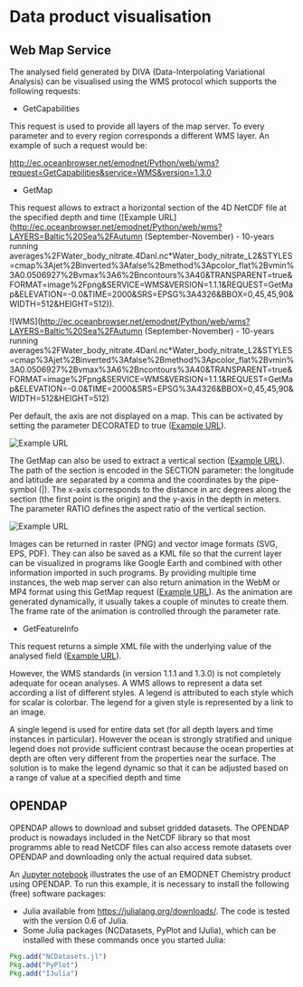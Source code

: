 # Data product visualisation


## Web Map Service

The analysed field generated by DIVA (Data-Interpolating Variational Analysis) can be visualised using the WMS protocol which supports the following requests:

* GetCapabilities

This request is used to provide all layers of the map server. To every parameter and to every region corresponds a different WMS layer. An example of such a request would be:

http://ec.oceanbrowser.net/emodnet/Python/web/wms?request=GetCapabilities&service=WMS&version=1.3.0

* GetMap

This request allows to extract a horizontal section of the 4D NetCDF file at the specified depth and time ([Example URL](http://ec.oceanbrowser.net/emodnet/Python/web/wms?LAYERS=Baltic%20Sea%2FAutumn (September-November) - 10-years running averages%2FWater_body_nitrate.4Danl.nc*Water_body_nitrate_L2&STYLES=cmap%3Ajet%2Binverted%3Afalse%2Bmethod%3Apcolor_flat%2Bvmin%3A0.0506927%2Bvmax%3A6%2Bncontours%3A40&TRANSPARENT=true&FORMAT=image%2Fpng&SERVICE=WMS&VERSION=1.1.1&REQUEST=GetMap&ELEVATION=-0.0&TIME=2000&SRS=EPSG%3A4326&BBOX=0,45,45,90&WIDTH=512&HEIGHT=512)).

![WMS](http://ec.oceanbrowser.net/emodnet/Python/web/wms?LAYERS=Baltic%20Sea%2FAutumn (September-November) - 10-years running averages%2FWater_body_nitrate.4Danl.nc*Water_body_nitrate_L2&STYLES=cmap%3Ajet%2Binverted%3Afalse%2Bmethod%3Apcolor_flat%2Bvmin%3A0.0506927%2Bvmax%3A6%2Bncontours%3A40&TRANSPARENT=true&FORMAT=image%2Fpng&SERVICE=WMS&VERSION=1.1.1&REQUEST=GetMap&ELEVATION=-0.0&TIME=2000&SRS=EPSG%3A4326&BBOX=0,45,45,90&WIDTH=512&HEIGHT=512)


Per default, the axis are not displayed on a map. This can be activated by setting the parameter DECORATED to true ([Example URL](http://ec.oceanbrowser.net/emodnet/Python/web/wms?LAYERS=Baltic%20Sea%2FAutumn%20(September-November)%20-%2010-years%20running%20averages%2FWater_body_nitrate.4Danl.nc*Water_body_nitrate_L2&STYLES=cmap%3Ajet%2Binverted%3Afalse%2Bmethod%3Apcolor_flat%2Bvmin%3A0.0506927%2Bvmax%3A6%2Bncontours%3A40&TRANSPARENT=true&FORMAT=image%2Fpng&SERVICE=WMS&VERSION=1.1.1&REQUEST=GetMap&ELEVATION=-0.0&TIME=2000&SRS=EPSG%3A4326&BBOX=0,45,45,90&WIDTH=512&HEIGHT=512&decorated=true)).

![Example URL](http://ec.oceanbrowser.net/emodnet/Python/web/wms?LAYERS=Baltic%20Sea%2FAutumn%20(September-November)%20-%2010-years%20running%20averages%2FWater_body_nitrate.4Danl.nc*Water_body_nitrate_L2&STYLES=cmap%3Ajet%2Binverted%3Afalse%2Bmethod%3Apcolor_flat%2Bvmin%3A0.0506927%2Bvmax%3A6%2Bncontours%3A40&TRANSPARENT=true&FORMAT=image%2Fpng&SERVICE=WMS&VERSION=1.1.1&REQUEST=GetMap&ELEVATION=-0.0&TIME=2000&SRS=EPSG%3A4326&BBOX=0,45,45,90&WIDTH=512&HEIGHT=512&decorated=true)

The GetMap can also be used to extract a vertical section ([Example URL](http://ec.oceanbrowser.net/emodnet/Python/web/wms_vert?LAYERS=Baltic%20Sea%2FWinter%20(December-February)%20-%2010-years%20running%20averages%2FWater_body_phosphate.4Danl.nc*Water_body_phosphate_L2&STYLES=cmap%3Ajet%2Binverted%3Afalse%2Bmethod%3Apcolor_flat%2Bvmin%3A0.454701439302%2Bvmax%3A3.72072045395%2Bncontours%3A40&FORMAT=image%2Fpng&TRANSPARENT=true&RATIO=0.017138400059101652&SECTION=13.909765625%2C55.05546875%7C17.6890625%2C56.11015625%7C20.237890625%2C57.86796875%7C21.2046875%2C59.0984375%7C23.13828125%2C59.62578125%7C25.687109375%2C59.97734375%7C27.269140625%2C59.97734375&TIME=2000&SERVICE=WMS&VERSION=1.1.1&REQUEST=GetMap&SRS=EPSG%3A4326&BBOX=246.70377315774,-131.8490736905,370.05565973661,-8.4971871116268&WIDTH=256&HEIGHT=256)). The path of the section is encoded in the SECTION parameter: the longitude and latitude are separated by a comma and the coordinates by the pipe-symbol (|). The x-axis corresponds to the distance in arc degrees along the section (the first point is the origin) and the y-axis in the depth in meters. The parameter RATIO defines the aspect ratio of the vertical section.

![Example URL](http://ec.oceanbrowser.net/emodnet/Python/web/wms_vert?LAYERS=Baltic%20Sea%2FWinter%20(December-February)%20-%2010-years%20running%20averages%2FWater_body_phosphate.4Danl.nc*Water_body_phosphate_L2&STYLES=cmap%3Ajet%2Binverted%3Afalse%2Bmethod%3Apcolor_flat%2Bvmin%3A0.454701439302%2Bvmax%3A3.72072045395%2Bncontours%3A40&FORMAT=image%2Fpng&TRANSPARENT=true&RATIO=0.017138400059101652&SECTION=13.909765625%2C55.05546875%7C17.6890625%2C56.11015625%7C20.237890625%2C57.86796875%7C21.2046875%2C59.0984375%7C23.13828125%2C59.62578125%7C25.687109375%2C59.97734375%7C27.269140625%2C59.97734375&TIME=2000&SERVICE=WMS&VERSION=1.1.1&REQUEST=GetMap&SRS=EPSG%3A4326&BBOX=246.70377315774,-131.8490736905,370.05565973661,-8.4971871116268&WIDTH=512&HEIGHT=256&decorated=true)

Images can be returned in raster (PNG) and vector image formats (SVG, EPS, PDF). They can also be saved as a KML file so that the current layer can be visualized in programs like Google Earth and combined with other information imported in such programs.
By providing multiple time instances, the web map server can also return animation in the WebM or MP4 format using this GetMap request ([Example URL](http://ec.oceanbrowser.net/emodnet/Python/web/wms?&layers=Baltic%20Sea%2FWinter%20(December-February)%20-%2010-years%20running%20averages%2FWater_body_phosphate.4Danl.nc*Water_body_phosphate&request=GetMap&width=800&height=500&bbox=9.164351%2C52.393448%2C31.07109%2C66.763566&transparent=true&decorated=true&crs=CRS%3A84&version=1.3.0&styles=cmap%3Ajet%2Binverted%3Afalse%2Bmethod%3Apcolor_flat%2Bvmin%3A0%2Bvmax%3A1.35%2Bncontours%3A40&format=video%2Fmp4&elevation=-0.0&time=1965%2C1966%2C1967%2C1968%2C1969%2C1970%2C1971%2C1972%2C1973%2C1974%2C1975%2C1976%2C1977%2C1978%2C1979%2C1980%2C1981%2C1982%2C1983%2C1984%2C1985%2C1986%2C1987%2C1988%2C1989%2C1990%2C1991%2C1992%2C1993%2C1994%2C1995%2C1996%2C1997%2C1998%2C1999%2C2000%2C2001%2C2002%2C2003%2C2004%2C2005%2C2006%2C2007%2C2008%2C2009%2C2010&title=Water_body_phosphate%0Adepth%3A%20-0.0%20meters&basemap=shadedrelief&rate=2)). As the animation are generated dynamically, it usually takes a couple of minutes to create them. The frame rate of the animation is controlled through the parameter rate.


* GetFeatureInfo

This request returns a simple XML file with the underlying value of the analysed field ([Example URL](http://ec.oceanbrowser.net/emodnet/Python/web/wms?LAYERS=Baltic%20Sea%2FAutumn%20(September-November)%20-%2010-years%20running%20averages%2FWater_body_nitrate.4Danl.nc*Water_body_nitrate_L2&STYLES=cmap%3Ajet%2Binverted%3Afalse%2Bmethod%3Apcolor_flat%2Bvmin%3A0.0506927%2Bvmax%3A6%2Bncontours%3A40&TRANSPARENT=true&FORMAT=image%2Fpng&SERVICE=WMS&VERSION=1.1.1&REQUEST=GetFeatureInfo&ELEVATION=-0.0&TIME=2000&SRS=EPSG%3A4326&EXCEPTIONS=application%2Fvnd.ogc.se_xml&BBOX=-59.65332%2C12.353516%2C79.65332%2C72.646484&X=895&Y=146&INFO_FORMAT=application%2Fvnd.ogc.gml&QUERY_layers=Baltic%20Sea%2FAutumn%20(September-November)%20-%2010-years%20running%20averages%2FWater_body_nitrate.4Danl.nc*Water_body_nitrate_L2&WIDTH=1585&HEIGHT=686&)). 

However, the WMS standards (in version 1.1.1 and 1.3.0) is not completely adequate for ocean analyses. A WMS allows to represent a data set according a list of different styles. A legend is attributed to each style which for scalar is colorbar. The legend for a given style is represented by a link to an image.

A single legend is used for entire data set (for all depth layers and time instances in particular). However the ocean is strongly stratified and unique legend does not provide sufficient contrast because the ocean properties at depth are often very different from the properties near the surface. The solution is to make the legend dynamic so that it can be adjusted based on a range of value at a specified depth and time

## OPENDAP

OPENDAP allows to download and subset gridded datasets. The OPENDAP product is nowadays included in the NetCDF library so that most programms able to read NetCDF files can also access remote datasets over OPENDAP and downloading only the actual required data subset.

An [Jupyter notebook](src/EMODNET-chemistry.ipynb) illustrates the use of an EMODNET Chemistry product using OPENDAP. To run this example, it is necessary to install the following (free) software packages:

* Julia available from https://julialang.org/downloads/. The code is tested with the version 0.6 of Julia.
* Some Julia packages (NCDatasets, PyPlot and IJulia), which can be installed with these commands once you started Julia:

```julia
Pkg.add("NCDatasets.jl")
Pkg.add("PyPlot")
Pkg.add("IJulia")
```
